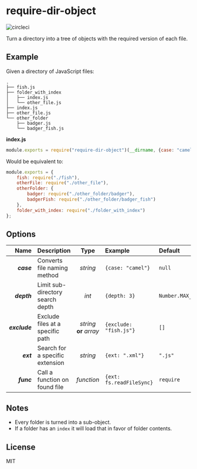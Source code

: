require-dir-object
==================
![circleci](https://circleci.com/gh/pearlshare/require-dir-object.png?style=shield)

Turn a directory into a tree of objects with the required version of each file.

Example
-----

Given a directory of JavaScript files:

```
.
├── fish.js
├── folder_with_index
│   ├── index.js
│   └── other_file.js
├── index.js
├── other_file.js
└── other_folder
    ├── badger.js
    └── badger_fish.js
```

**index.js**
```js
module.exports = require("require-dir-object")(__dirname, {case: "camel"});
```

Would be equivalent to:
```js
module.exports = {
    fish: require("./fish"),
    otherFile: require("./other_file"),
    otherFolder: {
        badger: require("./other_folder/badger"),
        badgerFish: require("./other_folder/badger_fish")
    },
    folder_with_index: require("./folder_with_index")
};
```


Options
-------
| Name          | Description                      | Type                    | Example                 | Default            |
| -------------:|:-------------------------------- |:-----------------------:|:------------------------|:-------------------|
| _**case**_    | Converts file naming method      | _string_                | `{case: "camel"}`       | `null`             |
| _**depth**_   | Limit sub-directory search depth | _int_                   | `{depth: 3}`            | `Number.MAX_VALUE` |
| _**exclude**_ | Exclude files at a specific path | _string_ **or** _array_ | `{exclude: "fish.js"}`  | `[]`               |
| _**ext**_     | Search for a specific extension  | _string_                | `{ext: ".xml"}`         | `".js"`            |
| _**func**_    | Call a function on found file    | _function_              | `{ext: fs.readFileSync}`| `require`          |


Notes
-----
* Every folder is turned into a sub-object.
* If a folder has an `index` it will load that in favor of folder contents.


License
-------
MIT
